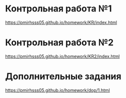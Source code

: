 # Контрольная работа №1
https://pmirhsss05.github.io/homework/KR/index.html
# Контрольная работа №2
https://pmirhsss05.github.io/homework/KR2/index.html
# Дополнительные задания
https://pmirhsss05.github.io/homework/dop/1.html
